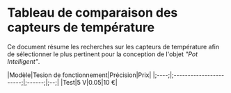 # Tableau de comparaison des capteurs de température

Ce document résume les recherches sur les capteurs de température afin de sélectionner le plus pertinent pour la conception de l'objet *"Pot Intelligent"*.

|Modèle|Tesion de fonctionnement|Précision|Prix|
|;----;|;-----------------------;|;------;|;--;|
|Test|5 V|0.05|10 €|
